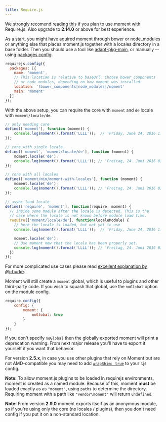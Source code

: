 ```yaml
---
title: Require.js
---
```


We strongly recomend reading
[this](https://github.com/requirejs/requirejs/issues/1554#issuecomment-226269905)
if you plan to use moment with Require.js. Also upgrade to **2.14.0** or above
for best experience.

As a start, you might have aquired moment through bower or node_modules or
anything else that places moment.js together with a locales directory in a base
folder. Then you should use a tool like
[adapt-pkg-main](https://github.com/jrburke/adapt-pkg-main), or manually --
using [packages config](http://requirejs.org/docs/api.html#packages).

<!-- skip-example -->
```javascript
requirejs.config({
  packages: [{
    name: 'moment',
    // This location is relative to baseUrl. Choose bower_components
    // or node_modules, depending on how moment was installed.
    location: '[bower_components|node_modules]/moment'
    main: 'moment'
  }]
});
```

With the above setup, you can require the core with `moment` and `de` locale
with `moment/locale/de`.

<!-- skip-example -->
```javascript
// only needing core
define(['moment'], function (moment) {
	console.log(moment().format('LLLL'));  // 'Friday, June 24, 2016 1:42 AM'
});

// core with single locale
define(['moment', 'moment/locale/de'], function (moment) {
	moment.locale('de');
	console.log(moment().format('LLLL')); // 'Freitag, 24. Juni 2016 01:42'
});

// core with all locales
define(['moment/min/moment-with-locales'], function (moment) {
	moment.locale('de');
	console.log(moment().format('LLLL')); // 'Freitag, 24. Juni 2016 01:42'
});

// async load locale
define(['require', 'moment'], function(require, moment) {
  // Inside some module after the locale is detected. This is the
  // case where the locale is not known before module load time.
  require(['moment/locale/de'], function(localeModule) {
    // here the locale is loaded, but not yet in use
    console.log(moment().format('LLLL'));  // 'Friday, June 24, 2016 1:42 AM'

    moment.locale('de');
    // Use moment now that the locale has been properly set.
    console.log(moment().format('LLLL')); // 'Freitag, 24. Juni 2016 01:42'
  })
});
```

For more complicated use cases please read [excellent explanation by @jrburke](https://github.com/requirejs/requirejs/issues/1554#issuecomment-226269905).

Moment will still create a `moment` global, which is useful to plugins and other third-party code. If you wish to squash that global, use the `noGlobal` option on the module config.

<!-- skip-example -->
```javascript
require.config({
    config: {
        moment: {
            noGlobal: true
        }
    }
});
```

If you don't specify `noGlobal` then the globally exported moment will print
a deprecation warning. From next major release you'll have to export it
yourself if you want that behavior.

For version **2.5.x**, in case you use other plugins that rely on Moment but are
not AMD-compatible you may need to add [`wrapShim:
true`](https://github.com/jrburke/r.js/blob/b8a6982d2923ae8389355edaa50d2b7f8065a01a/build/example.build.js#L68-L78)
to your r.js config.

__Note:__ To allow moment.js plugins to be loaded in requirejs environments, moment is created as a named module. Because of this, moment __must__ be loaded exactly as as `"moment"`, using `paths` to determine the directory. Requiring moment with a path like `"vendor\moment"` will return `undefined`.

__Note:__ From version **2.9.0** moment exports itself as an anonymous module,
so if you're using only the core (no locales / plugins), then you don't need
config if you put it on a non-standard location.
